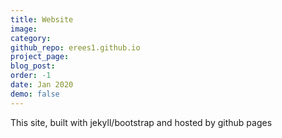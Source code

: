 ```yaml
---
title: Website
image:
category:
github_repo: erees1.github.io
project_page:
blog_post: 
order: -1
date: Jan 2020
demo: false
---
```

This site, built with jekyll/bootstrap and hosted by github pages